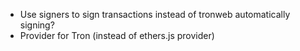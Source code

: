 - Use signers to sign transactions instead of tronweb automatically
  signing?
- Provider for Tron (instead of ethers.js provider)
